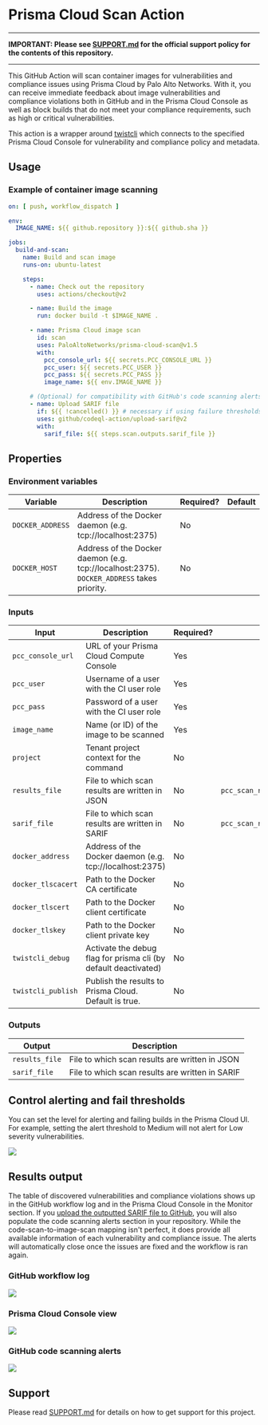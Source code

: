 # Prisma Cloud Scan Action

---

**IMPORTANT: Please see [SUPPORT.md](SUPPORT.md) for the official support policy for the contents of this repository.**

---

This GitHub Action will scan container images for vulnerabilities and compliance issues using Prisma Cloud by Palo Alto Networks. With it, you can receive immediate feedback about image vulnerabilities and compliance violations both in GitHub and in the Prisma Cloud Console as well as block builds that do not meet your compliance requirements, such as high or critical vulnerabilities.

This action is a wrapper around [twistcli](https://docs.twistlock.com/docs/compute_edition/tools/twistcli_scan_images.html) which connects to the specified Prisma Cloud Console for vulnerability and compliance policy and metadata.

## Usage
### Example of container image scanning
```yaml
on: [ push, workflow_dispatch ]

env:
  IMAGE_NAME: ${{ github.repository }}:${{ github.sha }}

jobs:
  build-and-scan:
    name: Build and scan image
    runs-on: ubuntu-latest

    steps:
      - name: Check out the repository
        uses: actions/checkout@v2

      - name: Build the image
        run: docker build -t $IMAGE_NAME .

      - name: Prisma Cloud image scan
        id: scan
        uses: PaloAltoNetworks/prisma-cloud-scan@v1.5
        with:
          pcc_console_url: ${{ secrets.PCC_CONSOLE_URL }}
          pcc_user: ${{ secrets.PCC_USER }}
          pcc_pass: ${{ secrets.PCC_PASS }}
          image_name: ${{ env.IMAGE_NAME }}

      # (Optional) for compatibility with GitHub's code scanning alerts
      - name: Upload SARIF file
        if: ${{ !cancelled() }} # necessary if using failure thresholds in the image scan
        uses: github/codeql-action/upload-sarif@v2
        with:
          sarif_file: ${{ steps.scan.outputs.sarif_file }}
```


## Properties
### Environment variables
| Variable | Description | Required? | Default |
|---|---|---|---|
| `DOCKER_ADDRESS` | Address of the Docker daemon (e.g. tcp://localhost:2375) | No |  |
| `DOCKER_HOST` | Address of the Docker daemon (e.g. tcp://localhost:2375). `DOCKER_ADDRESS` takes priority. | No |  |

### Inputs
| Input | Description | Required? | Default |
|---|---|---|---|
| `pcc_console_url` | URL of your Prisma Cloud Compute Console | Yes |  |
| `pcc_user` | Username of a user with the CI user role | Yes |  |
| `pcc_pass` | Password of a user with the CI user role | Yes |  |
| `image_name` | Name (or ID) of the image to be scanned | Yes |  |
| `project` | Tenant project context for the command | No |  |
| `results_file` | File to which scan results are written in JSON | No | `pcc_scan_results.json` |
| `sarif_file` | File to which scan results are written in SARIF | No | `pcc_scan_results.sarif.json` |
| `docker_address` | Address of the Docker daemon (e.g. tcp://localhost:2375) | No |  |
| `docker_tlscacert` | Path to the Docker CA certificate | No |  |
| `docker_tlscert` | Path to the Docker client certificate | No |  |
| `docker_tlskey` | Path to the Docker client private key | No |  |
| `twistcli_debug` | Activate the debug flag for prisma cli (by default deactivated) | No |  |
| `twistcli_publish` | Publish the results to Prisma Cloud. Default is true. | No |  |

### Outputs
| Output | Description |
|---|---|
| `results_file` | File to which scan results are written in JSON |
| `sarif_file` | File to which scan results are written in SARIF |

## Control alerting and fail thresholds
You can set the level for alerting and failing builds in the Prisma Cloud UI. For example, setting the alert threshold to Medium will not alert for Low severity vulnerabilities.

<img src="./images/pc_ci_rule_example.png">

## Results output
The table of discovered vulnerabilities and compliance violations shows up in the GitHub workflow log and in the Prisma Cloud Console in the Monitor section. If you [upload the outputted SARIF file to GitHub](https://docs.github.com/en/code-security/secure-coding/integrating-with-code-scanning/uploading-a-sarif-file-to-github), you will also populate the code scanning alerts section in your repository. While the code-scan-to-image-scan mapping isn't perfect, it does provide all available information of each vulnerability and compliance issue. The alerts will automatically close once the issues are fixed and the workflow is ran again.

### GitHub workflow log
<img src="./images/pc_github_log_output.png">

### Prisma Cloud Console view
<img src="./images/pc_ui_result.png">

### GitHub code scanning alerts
<img src="./images/pc_github_code_scanning.png">

## Support
Please read [SUPPORT.md](SUPPORT.md) for details on how to get support for this project.
